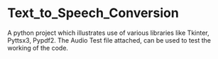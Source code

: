 # Text_to_Speech_Conversion
A python project which illustrates use of various libraries like Tkinter, Pyttsx3, Pypdf2.
The Audio Test file attached, can be used to test the working of the code.
